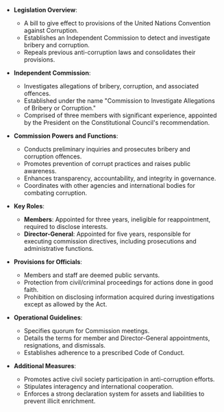 - **Legislation Overview**:
  - A bill to give effect to provisions of the United Nations Convention against Corruption.
  - Establishes an Independent Commission to detect and investigate bribery and corruption.
  - Repeals previous anti-corruption laws and consolidates their provisions.

- **Independent Commission**:
  - Investigates allegations of bribery, corruption, and associated offences.
  - Established under the name "Commission to Investigate Allegations of Bribery or Corruption."
  - Comprised of three members with significant experience, appointed by the President on the Constitutional Council's recommendation.

- **Commission Powers and Functions**:
  - Conducts preliminary inquiries and prosecutes bribery and corruption offences.
  - Promotes prevention of corrupt practices and raises public awareness.
  - Enhances transparency, accountability, and integrity in governance.
  - Coordinates with other agencies and international bodies for combating corruption.

- **Key Roles**:
  - **Members**: Appointed for three years, ineligible for reappointment, required to disclose interests.
  - **Director-General**: Appointed for five years, responsible for executing commission directives, including prosecutions and administrative functions.

- **Provisions for Officials**:
  - Members and staff are deemed public servants.
  - Protection from civil/criminal proceedings for actions done in good faith.
  - Prohibition on disclosing information acquired during investigations except as allowed by the Act.

- **Operational Guidelines**:
  - Specifies quorum for Commission meetings.
  - Details the terms for member and Director-General appointments, resignations, and dismissals.
  - Establishes adherence to a prescribed Code of Conduct.

- **Additional Measures**:
  - Promotes active civil society participation in anti-corruption efforts.
  - Stipulates interagency and international cooperation.
  - Enforces a strong declaration system for assets and liabilities to prevent illicit enrichment.